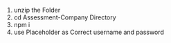 1. unzip the Folder
2. cd Assessment-Company Directory
3. npm i
4. use Placeholder as Correct username and password
